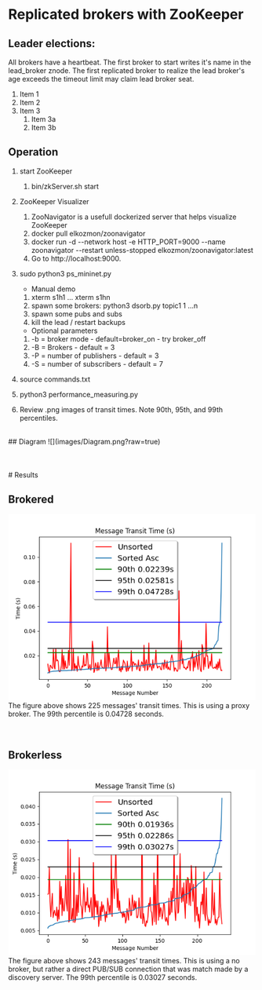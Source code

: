 # Replicated brokers with ZooKeeper
## Leader elections: 
All brokers have a heartbeat.
The first broker to start writes it's name in the lead_broker znode.
The first replicated broker to realize the lead broker's age exceeds the timeout limit may claim lead broker seat.

1. Item 1
1. Item 2
1. Item 3
   1. Item 3a
   1. Item 3b

## Operation
 1. start ZooKeeper
    1. bin/zkServer.sh start
 1. ZooKeeper Visualizer
     1. ZooNavigator is a usefull dockerized server that helps visualize ZooKeeper
     1. docker pull elkozmon/zoonavigator
     1. docker run -d --network host -e HTTP_PORT=9000 --name zoonavigator --restart unless-stopped elkozmon/zoonavigator:latest 
     1. Go to http://localhost:9000.

   
 1. sudo python3 ps_mininet.py
     - Manual demo
    1. xterm s1h1  ...  xterm s1hn
    2. spawn some brokers: python3 dsorb.py topic1 1  ...n
    3. spawn some pubs and subs
    4. kill the lead / restart backups
    - Optional parameters
    1. -b  = broker mode - default=broker_on - try broker_off
    3. -B  = Brokers  - default = 3
    4. -P  = number of publishers - default = 3
    5. -S  = number of subscribers - default = 7

 2. source commands.txt 
 3. python3 performance_measuring.py 
 4. Review .png images of transit times. Note 90th, 95th, and 99th percentiles. 
<br>
## Diagram
 ![](images/Diagram.png?raw=true)<br>
<br>
<br>
<br>
# Results

## Brokered
 ![](images/With_broker_log_sub_h8s1.out_end-to-end.png?raw=true)<br>
The figure above shows 225 messages' transit times. This is using a proxy broker. The 99th percentile is 0.04728 seconds.
<br>
<br>
<br>
## Brokerless
 ![](images/Brokerless_log_sub_h8s1.out_end-to-end.png?raw=true)<br>
The figure above shows 243 messages' transit times. This is using a no broker, but rather a direct PUB/SUB connection that was match made by a discovery server. The 99th percentile is 0.03027 seconds.
